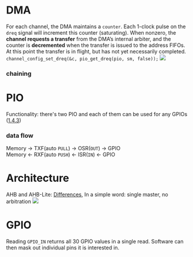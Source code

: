 # DMA
For each channel, the DMA maintains a `counter`. Each 1-clock pulse on the `dreq` signal will increment this counter (saturating). When nonzero, the **channel requests a transfer** from the DMA’s internal arbiter, and the counter is **decremented** when the transfer is issued to the address FIFOs. At this point the transfer is in flight, but has not yet necessarily completed.
<br>`channel_config_set_dreq(&c, pio_get_dreq(pio, sm, false));`
<image src = "./imgs/dreqcounting.png">
### chaining 

# PIO
Functionality: there's two PIO and each of them can be used for any GPIOs ([1.4.3](https://datasheets.raspberrypi.com/rp2040/rp2040-datasheet.pdf))
### data flow
Memory -> TXF(auto `PULL`) -> OSR(`OUT`) -> GPIO <br>
Memory <- RXF(auto `PUSH`) <- ISR(`IN`) <- GPIO
# Architecture 
AHB and AHB-Lite: [Differences](https://developer.arm.com/documentation/ddi0243/c/apas01s01), In a simple word: single master, no arbitration
<image src = "./imgs/busoverview.jpg">

# GPIO 
Reading `GPIO_IN` returns all 30 GPIO values  in a single read. Software can then mask out
individual pins it is interested in.